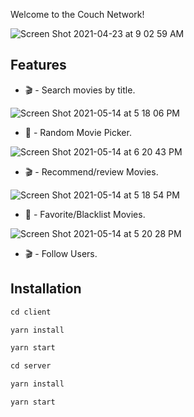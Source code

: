 Welcome to the Couch Network!

![Screen Shot 2021-04-23 at 9 02 59 AM](https://user-images.githubusercontent.com/77999662/115875348-1e9ef580-a413-11eb-8db6-bcc0fdfe2f47.png)



## Features

* 🎬 - Search movies by title.

![Screen Shot 2021-05-14 at 5 18 06 PM](https://user-images.githubusercontent.com/77999662/118333527-ddfa3f80-b4d9-11eb-973b-666dee036e1c.png)

* 🚀 - Random Movie Picker.

![Screen Shot 2021-05-14 at 6 20 43 PM](https://user-images.githubusercontent.com/77999662/118337687-4ea55a00-b4e2-11eb-9f17-2967c44f6cdd.png)

* 🎬 - Recommend/review Movies.

![Screen Shot 2021-05-14 at 5 18 54 PM](https://user-images.githubusercontent.com/77999662/118337761-75fc2700-b4e2-11eb-87c1-0c606544adcf.png)

* 🚀 - Favorite/Blacklist Movies.

![Screen Shot 2021-05-14 at 5 20 28 PM](https://user-images.githubusercontent.com/77999662/118333682-1f8aea80-b4da-11eb-81e1-a6604bb4302a.png)

* 🎬 - Follow Users.

## Installation

```javascript
cd client

yarn install

yarn start
```
```javascript
cd server

yarn install

yarn start
```
